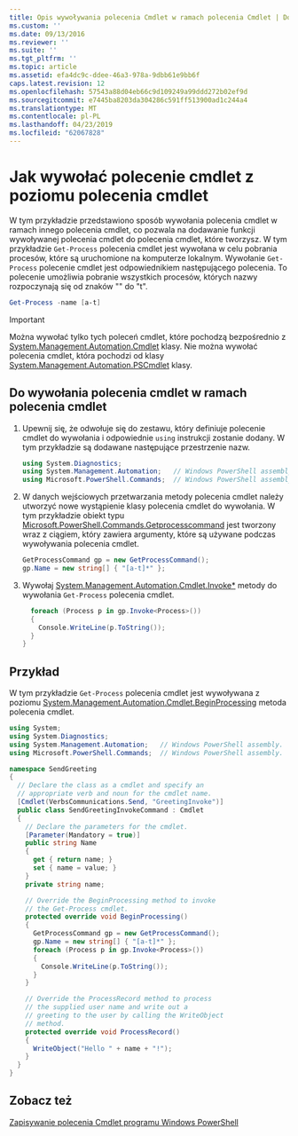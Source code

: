 ```yaml
---
title: Opis wywoływania polecenia Cmdlet w ramach polecenia Cmdlet | Dokumentacja firmy Microsoft
ms.custom: ''
ms.date: 09/13/2016
ms.reviewer: ''
ms.suite: ''
ms.tgt_pltfrm: ''
ms.topic: article
ms.assetid: efa4dc9c-ddee-46a3-978a-9dbb61e9bb6f
caps.latest.revision: 12
ms.openlocfilehash: 57543a88d04eb66c9d109249a99ddd272b02ef9d
ms.sourcegitcommit: e7445ba8203da304286c591ff513900ad1c244a4
ms.translationtype: MT
ms.contentlocale: pl-PL
ms.lasthandoff: 04/23/2019
ms.locfileid: "62067828"
---
```

# <a name="how-to-invoke-a-cmdlet-from-within-a-cmdlet"></a>Jak wywołać polecenie cmdlet z poziomu polecenia cmdlet

W tym przykładzie przedstawiono sposób wywołania polecenia cmdlet w ramach innego polecenia cmdlet, co pozwala na dodawanie funkcji wywoływanej polecenia cmdlet do polecenia cmdlet, które tworzysz. W tym przykładzie `Get-Process` polecenia cmdlet jest wywołana w celu pobrania procesów, które są uruchomione na komputerze lokalnym. Wywołanie `Get-Process` polecenie cmdlet jest odpowiednikiem następującego polecenia. To polecenie umożliwia pobranie wszystkich procesów, których nazwy rozpoczynają się od znaków "" do "t".

```powershell
Get-Process -name [a-t]
```

> [!IMPORTANT]
> Można wywołać tylko tych poleceń cmdlet, które pochodzą bezpośrednio z [System.Management.Automation.Cmdlet](/dotnet/api/System.Management.Automation.Cmdlet) klasy. Nie można wywołać polecenia cmdlet, która pochodzi od klasy [System.Management.Automation.PSCmdlet](/dotnet/api/System.Management.Automation.PSCmdlet) klasy.

## <a name="to-invoke-a-cmdlet-from-within-a-cmdlet"></a>Do wywołania polecenia cmdlet w ramach polecenia cmdlet

1. Upewnij się, że odwołuje się do zestawu, który definiuje polecenie cmdlet do wywołania i odpowiednie `using` instrukcji zostanie dodany. W tym przykładzie są dodawane następujące przestrzenie nazw.

    ```csharp
    using System.Diagnostics;
    using System.Management.Automation;   // Windows PowerShell assembly.
    using Microsoft.PowerShell.Commands;  // Windows PowerShell assembly.
    ```

2. W danych wejściowych przetwarzania metody polecenia cmdlet należy utworzyć nowe wystąpienie klasy polecenia cmdlet do wywołania. W tym przykładzie obiekt typu [Microsoft.PowerShell.Commands.Getprocesscommand](/dotnet/api/Microsoft.PowerShell.Commands.GetProcessCommand) jest tworzony wraz z ciągiem, który zawiera argumenty, które są używane podczas wywoływania polecenia cmdlet.

    ```csharp
    GetProcessCommand gp = new GetProcessCommand();
    gp.Name = new string[] { "[a-t]*" };
    ```

3. Wywołaj [System.Management.Automation.Cmdlet.Invoke*](/dotnet/api/System.Management.Automation.Cmdlet.Invoke) metody do wywołania `Get-Process` polecenia cmdlet.

    ```csharp
      foreach (Process p in gp.Invoke<Process>())
      {
        Console.WriteLine(p.ToString());
      }
    }
    ```

## <a name="example"></a>Przykład

W tym przykładzie `Get-Process` polecenia cmdlet jest wywoływana z poziomu [System.Management.Automation.Cmdlet.BeginProcessing](/dotnet/api/System.Management.Automation.Cmdlet.BeginProcessing) metoda polecenia cmdlet.

```csharp
using System;
using System.Diagnostics;
using System.Management.Automation;   // Windows PowerShell assembly.
using Microsoft.PowerShell.Commands;  // Windows PowerShell assembly.

namespace SendGreeting
{
  // Declare the class as a cmdlet and specify an
  // appropriate verb and noun for the cmdlet name.
  [Cmdlet(VerbsCommunications.Send, "GreetingInvoke")]
  public class SendGreetingInvokeCommand : Cmdlet
  {
    // Declare the parameters for the cmdlet.
    [Parameter(Mandatory = true)]
    public string Name
    {
      get { return name; }
      set { name = value; }
    }
    private string name;

    // Override the BeginProcessing method to invoke
    // the Get-Process cmdlet.
    protected override void BeginProcessing()
    {
      GetProcessCommand gp = new GetProcessCommand();
      gp.Name = new string[] { "[a-t]*" };
      foreach (Process p in gp.Invoke<Process>())
      {
        Console.WriteLine(p.ToString());
      }
    }

    // Override the ProcessRecord method to process
    // the supplied user name and write out a
    // greeting to the user by calling the WriteObject
    // method.
    protected override void ProcessRecord()
    {
      WriteObject("Hello " + name + "!");
    }
  }
}
```

## <a name="see-also"></a>Zobacz też

[Zapisywanie polecenia Cmdlet programu Windows PowerShell](./writing-a-windows-powershell-cmdlet.md)

